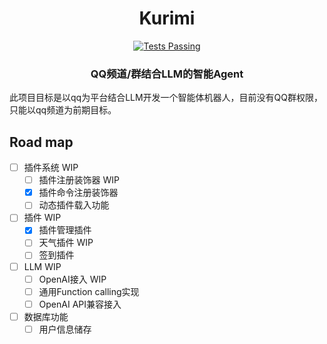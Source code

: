 <h1 align="center">Kurimi</h1>
<p align="center">
    <p align="center">
      <a href="#">
        <img alt="Tests Passing" src="https://img.shields.io/github/license/tusik/kurumi" />
      </a>
    </p>
    <h3 align="center">QQ频道/群结合LLM的智能Agent</h3>
  </p>
</div>

此项目目标是以qq为平台结合LLM开发一个智能体机器人，目前没有QQ群权限，只能以qq频道为前期目标。

## Road map
- [ ] 插件系统 WIP
  - [ ] 插件注册装饰器 WIP
  - [x] 插件命令注册装饰器
  - [ ] 动态插件载入功能

- [ ] 插件 WIP
  - [x] 插件管理插件 
  - [ ] 天气插件 WIP
  - [ ] 签到插件

- [ ] LLM WIP
  - [ ] OpenAI接入 WIP
  - [ ] 通用Function calling实现
  - [ ] OpenAI API兼容接入

- [ ] 数据库功能
  - [ ] 用户信息储存
